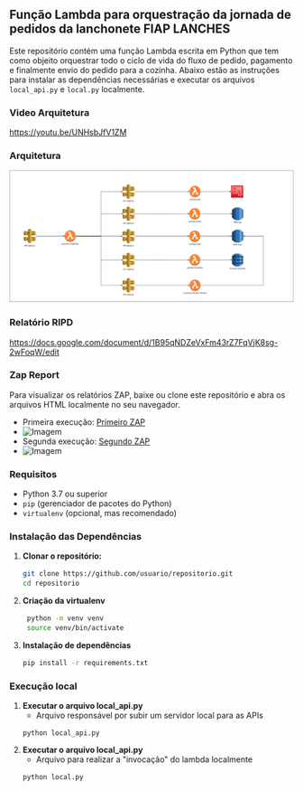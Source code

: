 ## Função Lambda para orquestração da jornada de pedidos da lanchonete FIAP LANCHES

Este repositório contém uma função Lambda escrita em Python que tem como objeito orquestrar todo o ciclo de vida do fluxo de pedido, pagamento e finalmente envio do pedido para a cozinha. Abaixo estão as instruções para instalar as dependências necessárias e executar os arquivos `local_api.py` e `local.py` localmente.

### Video Arquitetura
https://youtu.be/UNHsbJfV1ZM

### Arquitetura
![Logo da Aplicação](FIAP-Lanches-API-Page-9.drawio.png)

### Relatório RIPD
https://docs.google.com/document/d/1B95qNDZeVxFm43rZ7FqVjK8sg-2wFoqW/edit

### Zap Report
Para visualizar os relatórios ZAP, baixe ou clone este repositório e abra os arquivos HTML localmente no seu navegador.

- Primeira execução: [Primeiro ZAP](ZAP%20Report%20Hight.html)
- ![Imagem](ZAP%HIGH.jpeg)
- Segunda execução: [Segundo ZAP](ZAP%20Report%20Fixed.html)
- ![Imagem](ZAP%LOW.jpeg)
  
### Requisitos

- Python 3.7 ou superior
- `pip` (gerenciador de pacotes do Python)
- `virtualenv` (opcional, mas recomendado)

### Instalação das Dependências

1. **Clonar o repositório:**

   ```bash
   git clone https://github.com/usuario/repositorio.git
   cd repositorio
   ```

2. **Criação da virtualenv**
   ```bash
    python -m venv venv
    source venv/bin/activate
   ```

3. **Instalação de dependências**

   ```bash
   pip install -r requirements.txt
   ```

### Execução local
1. **Executar o arquivo local_api.py**
    - Arquivo responsável por subir um servidor local para as APIs
    ```
    python local_api.py
    ```
2. **Executar o arquivo local_api.py**
    - Arquivo para realizar a "invocação" do lambda localmente
    ```
    python local.py
    ```

